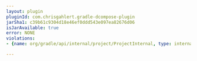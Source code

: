 ```yaml
---
layout: plugin
pluginId: com.chrisgahlert.gradle-dcompose-plugin
jarSha1: c39b61c9304d18e46ef0ddd543e097ea82676d06
isJarAvailable: true
error: NONE
violations:
- {name: org/gradle/api/internal/project/ProjectInternal, type: internal-api-usage}

---
```

